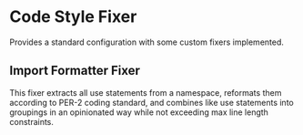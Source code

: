 # Code Style Fixer

Provides a standard configuration with some custom fixers implemented.

## Import Formatter Fixer

This fixer extracts all use statements from a namespace, reformats them according to PER-2 coding standard, and 
combines like use statements into groupings in an opinionated way while not exceeding max line length constraints.